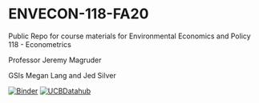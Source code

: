 # ENVECON-118-FA20
Public Repo for course materials for Environmental Economics and Policy 118 - Econometrics 

Professor Jeremy Magruder

GSIs Megan Lang and Jed Silver

[![Binder](https://beta.mybinder.org/badge.svg)](https://mybinder.org/v2/gh/http%3A%2F%2Fdatahub.berkeley.edu%2Fuser-redirect%2Finteract%3Faccount%3Dds-modules%26repo%3DENVECON-118-FA20%26branch%3Dmaster%26path%3D/master)
[![UCBDatahub](https://img.shields.io/badge/Launch-UCB%20Datahub-blue.svg)](http://r.datahub.berkeley.edu/user-redirect/interact?account=ds-modules&repo=ENVECON-118-FA20&branch=master&path=tree
) 


